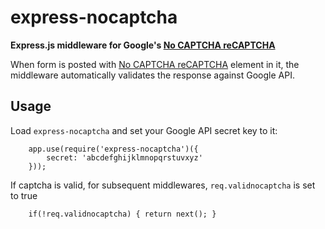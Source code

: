 express-nocaptcha
===============

__Express.js middleware for Google's [No CAPTCHA reCAPTCHA](http://www.google.com/recaptcha/intro/)__

When form is posted with [No CAPTCHA reCAPTCHA](http://www.google.com/recaptcha/intro/) element in it, the middleware automatically validates the response against Google API.


Usage
---------------------------

Load `express-nocaptcha` and set your Google API secret key to it:

```
    app.use(require('express-nocaptcha')({
	    secret: 'abcdefghijklmnopqrstuvxyz'
	}));
```

If captcha is valid, for subsequent middlewares, `req.validnocaptcha` is set to true

```
    if(!req.validnocaptcha) { return next(); }
```
